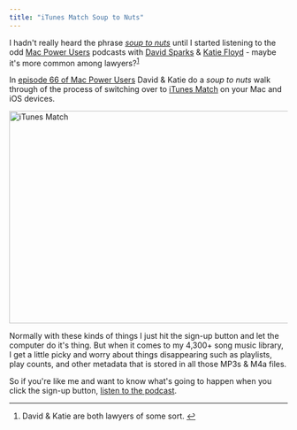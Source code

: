 ```yaml
---
title: "iTunes Match Soup to Nuts"
---
```

<p>I hadn't really heard the phrase <em><a href="http://en.wikipedia.org/wiki/Soup_to_nuts">soup to nuts</a></em> until I started listening to the odd <a href="http://5by5.tv/mpu">Mac Power Users</a> podcasts with <a href="http://5by5.tv/person/david-sparks">David Sparks</a> &amp; <a href="http://5by5.tv/person/katie-floyd">Katie Floyd</a> - maybe it's more common among lawyers?<sup id="fnref-19944:1"><a href="#fn-19944:1" rel="footnote">1</a></sup></p>
<p>In <a href="http://5by5.tv/mpu/66">episode 66 of Mac Power Users</a> David &amp; Katie do a <em>soup to nuts</em> walk through of the process of switching over to <a href="http://www.apple.com/ca/itunes/whats-new/">iTunes Match</a> on your Mac and iOS devices.</p>
<p><img src="https://chrisenns.com/wp-content/uploads/2011/12/itunesmatch.jpg" alt="iTunes Match" title="iTunes Match" width="609" height="384" class="aligncenter size-full wp-image-19945" /></p>
<p>Normally with these kinds of things I just hit the sign-up button and let the computer do it's thing. But when it comes to my 4,300+ song music library, I get a little picky and worry about things disappearing such as playlists, play counts, and other metadata that is stored in all those MP3s &amp; M4a files.</p>
<p>So if you're like me and want to know what's going to happen when you click the sign-up button, <a href="http://5by5.tv/mpu/66">listen to the podcast</a>.</p>
<div class="footnotes">
<hr />
<ol>
<li id="fn-19944:1">
David &amp; Katie are both lawyers of some sort.&#160;<a href="#fnref-19944:1" rev="footnote">&#8617;</a>
</li>
</ol>
</div>
